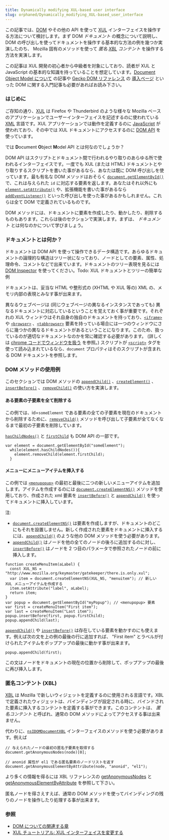```yaml
---
title: Dynamically modifying XUL-based user interface
slug: orphaned/Dynamically_modifying_XUL-based_user_interface
---
```


この記事では、[DOM](/ja/DOM) やその他の API を使って [XUL](/ja/XUL) インターフェイスを操作する方法について検討します。まず DOM
_ドキュメント_
の概念について説明し、DOM の呼び出しを使ってドキュメントを操作する基本的な方法の例を幾つか実演したのち、 Mozilla 固有のメソッドを使って
_匿名 [XBL](/ja/XBL) コンテント_
を操作する方法を実演します。

この記事は XUL 開発の初心者から中級者を対象にしており、読者が XUL と JavaScript の基本的な知識を持っていることを想定しています。[Document Object Model について](/ja/About_the_Document_Object_Model) の記事や [Gecko DOM リファレンス](/ja/Gecko_DOM_Reference) の [導入ページ](/ja/Gecko_DOM_Reference/Introduction) といった DOM に関する入門記事も必要があればお読み下さい。

### はじめに

ご存知の通り、[XUL](/ja/XUL) は Firefox や Thunderbird のような様々な Mozilla ベースのアプリケーションでユーザーインターフェイスを記述するのに使われている [XML](/ja/XML) 言語です。XUL アプリケーションでは動作を定義するのに [JavaScript](/ja/JavaScript) が使われており、その中では XUL ドキュメントにアクセスするのに [DOM API](/ja/Gecko_DOM_Reference) を使っています。

では **D**ocument **O**bject **M**odel API とは何なのでしょうか？

DOM API はスクリプトとドキュメント間で行われるやり取りのあらゆる所で使われるインターフェイスです。一度でも XUL (または HTML) ドキュメントとやり取りするスクリプトを書いた事があるなら、あなたは既に DOM 呼び出しを使っています。最も有名な DOM メソッドはおそらく [`document.getElementById()`](/ja/DOM/document.getElementById) で、これは与えられた `id` に対応する要素を返します。あなたはそれ以外にも [`element.setAttribute()`](/ja/DOM/element.setAttribute) や、拡張機能を書いた事があるなら [`addEventListener()`](/ja/DOM/element.addEventListener) といった呼び出しを使った事があるかもしれません。これらは全て DOM で定義されているものです。

DOM メソッドには、ドキュメントに要素を作成したり、動かしたり、削除するものもあります。これらは後のセクションで実演します。まずは、
_ドキュメント_
とは何なのかについて学びましょう。

### ドキュメントとは何か？

ドキュメントは DOM API を使って操作できるデータ構造です。あらゆるドキュメントの論理的な構造はツリー状になっており、ノードとしての要素、属性、処理命令、コメントなどで出来ています。ドキュメントのツリー表現を見るには [DOM Inspector](/ja/DOM_Inspector) を使ってください。Todo: XUL ドキュメントとツリーの簡単な例

ドキュメントは、妥当な HTML や整形式の (XHTML や XUL 等の) XML の、メモリ内部の表現とみなす事が出来ます。

異なるウェブページは (同じウェブページの異なるインスタンスであっても) 異なるドキュメントに対応しているということを覚えておく事が重要です。それぞれの XUL ウィンドウはそれ自身の独自のドキュメントを持っており、[`<iframe>`](/ja/XUL/iframe) や [`<browser>`](/ja/XUL/browser) 、[`<tabbrowser>`](/ja/XUL/tabbrowser) 要素を持っている場合には一つのウィンドウにさらに幾つかの異なるドキュメントがあるということになります。このため、扱っているのが適切なドキュメントなのかを常に確認する必要があります。 (詳しくは [chrome コードでウィンドウを扱う](/ja/Working_with_windows_in_chrome_code) を参照。) スクリプトが [`<script>`](/ja/XUL/script) タグを使って読み込まれているなら、`document` プロパティはそのスクリプトが含まれる DOM ドキュメントを参照します。

### DOM メソッドの使用例

このセクションでは DOM メソッドの [`appendChild()`](/ja/DOM/element.appendChild) 、[`createElement()`](/ja/DOM/document.createElement) 、[`insertBefore()`](/ja/DOM/element.insertBefore) 、[`removeChild()`](/ja/DOM/element.removeChild) の使い方を実演します。

#### ある要素の子要素を全て削除する

この例では、id=`someElement` である要素の全ての子要素を現在のドキュメントから削除するために、[`removeChild()`](/ja/DOM/element.removeChild) メソッドを呼び出して子要素が全てなくなるまで最初の子要素を削除しています。

[`hasChildNodes()`](/ja/DOM/element.hasChildNodes) と [`firstChild`](/ja/DOM/element.firstChild) も DOM API の一部です。

```
var element = document.getElementById("someElement");
  while(element.hasChildNodes()){
    element.removeChild(element.firstChild);
  }
```

#### メニューにメニューアイテムを挿入する

この例では [`<menupopup>`](/ja/XUL/menupopup) の最初と最後に二つの新しいメニューアイテムを追加します。アイテムを作成するのには [`document.createElementNS()`](/ja/DOM/document.createElementNS) メソッドを使用しており、作成された xml 要素を [`insertBefore()`](/ja/DOM/element.insertBefore) と [`appendChild()`](/ja/DOM/element.appendChild) を使ってドキュメントに挿入しています。

注:

- [`document.createElementNS()`](/ja/DOM/document.createElementNS) は要素を作成しますが、ドキュメントのどこにもそれを設置しません。新しく作成された要素をドキュメントに挿入するには、[`appendChild()`](/ja/DOM/element.appendChild) のような他の DOM メソッドを使う必要があります。
- [`appendChild()`](/ja/DOM/element.appendChild) はノードを他の全てのノードの後ろに追加するのに対し、[`insertBefore()`](/ja/DOM/element.insertBefore) はノードを 2 つ目のパラメータで参照されたノードの前に挿入します。

```
function createMenuItem(aLabel) {
  const XUL_NS = "http://www.mozilla.org/keymaster/gatekeeper/there.is.only.xul";
  var item = document.createElementNS(XUL_NS, "menuitem"); // 新しい XUL メニューアイテムを作成する
  item.setAttribute("label", aLabel);
  return item;
}
var popup = document.getElementById("myPopup"); // <menupopup> 要素
var first = createMenuItem("First item");
var last = createMenuItem("Last item");
popup.insertBefore(first, popup.firstChild);
popup.appendChild(last);
```

[`appendChild()`](/ja/DOM/element.appendChild) や [`insertBefore()`](/ja/DOM/element.insertBefore) は存在している要素を動かすのにも使えます。例えば次の文を上の例の最後の行に追加すれば、 "First item" とラベルが付けられたアイテムをポップアップの最後に動かす事が出来ます。

```
popup.appendChild(first);
```

この文はノードをドキュメントの現在の位置から削除して、ポップアップの最後に再び挿入します。

### 匿名コンテント (XBL)

[XBL](/ja/XBL) は Mozilla で新しいウィジェットを定義するのに使用される言語です。XBL で定義されたウィジェットは、バインディングが設定される時に、バインドされた要素に挿入するコンテントを定義する事ができます。このコンテントは、
_匿名コンテント_
と呼ばれ、通常の DOM メソッドによってアクセスする事は出来ません。

代わりに、[`nsIDOMDocumentXBL`](/ja/NsIDOMDocumentXBL) インターフェイスのメソッドを使う必要があります。例えば

```
// 与えられたノードの最初の匿名子要素を取得する
document.getAnonymousNodes(node)[0];

// anonid 属性が el1 である匿名要素のノードリストを返す
document.getAnonymousElementByAttribute(node, "anonid", "el1");
```

より多くの情報を得るには XBL リファレンスの [getAnonymousNodes](/ja/XBL/XBL_1.0_Reference/DOM_Interfaces#getAnonymousNodes) と [getAnonymousElementByAttribute](/ja/XBL/XBL_1.0_Reference/DOM_Interfaces#getAnonymousElementByAttribute) を参照して下さい。

匿名ノードを得さえすえば、通常の DOM メソッドを使ってバインディングの残りのノードを操作したり処理する事が出来ます。

### 参照

- [DOM についての関連する章](/ja/XUL_Tutorial/Document_Object_Model)
- [XUL チュートリアル: XUL インターフェイスを変更する](/ja/XUL_Tutorial/Modifying_a_XUL_Interface)
